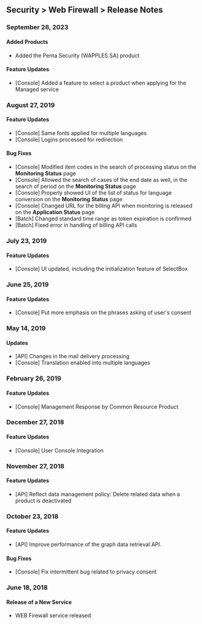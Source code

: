 ## Security > Web Firewall > Release Notes

### September 26, 2023

#### Added Products
* Added the Penta Security (WAPPLES SA) product

#### Feature Updates
* [Console] Added a feature to select a product when applying for the Managed service

### August 27, 2019

#### Feature Updates 
* [Console] Same fonts applied for multiple languages 
* [Console] Logins processed for redirection 

#### Bug Fixes 
* [Console] Modified item codes in the search of processing status on the **Monitoring Status** page 
* [Console] Allowed the search of cases of the end date as well, in the search of period on the **Monitoring Status** page 
* [Console] Properly showed UI of the list of status for language conversion on the **Monitoring Status** page
* [Console] Changed URL for the billing API when monitoring is released on the **Application Status** page 
* [Batch] Changed standard time range as token expiration is confirmed
* [Batch] Fixed error in handling of billing API calls


### July 23, 2019

#### Feature Updates 
* [Console] UI updated, including the initialization feature of SelectBox 


### June 25, 2019

#### Feature Updates
* [Console] Put more emphasis on the phrases asking of user's consent 


### May 14, 2019

#### Updates
* [API] Changes in the mail delivery processing 
* [Console] Translation enabled into multiple languages 


### February 26, 2019

#### Feature Updates
* [Console] Management Response by Common Resource Product


### December 27, 2018

#### Feature Updates
* [Console] User Console Integration

### November 27, 2018

#### Feature Updates
* [API] Reflect data management policy: Delete related data when a product is deactivated


### October 23, 2018

#### Feature Updates
* [API] Improve performance of the graph data retrieval API.

#### Bug Fixes
* [Console] Fix intermittent bug related to privacy consent


###  June 18, 2018
#### Release of a New Service
* WEB Firewall service released
